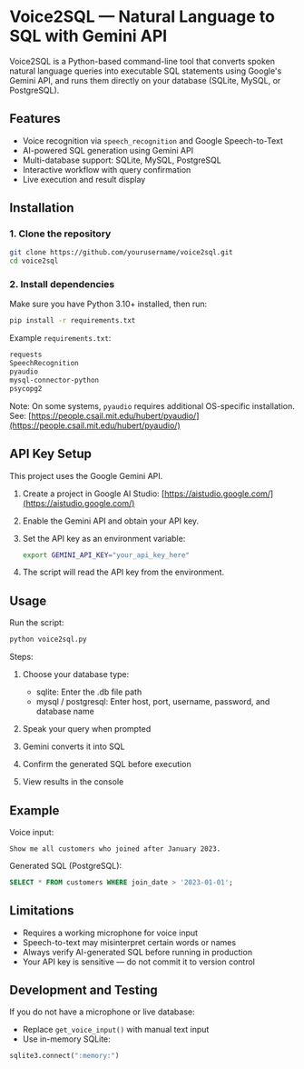 




# Voice2SQL — Natural Language to SQL with Gemini API

Voice2SQL is a Python-based command-line tool that converts spoken natural language queries into executable SQL statements using Google's Gemini API, and runs them directly on your database (SQLite, MySQL, or PostgreSQL).

## Features
- Voice recognition via `speech_recognition` and Google Speech-to-Text
- AI-powered SQL generation using Gemini API
- Multi-database support: SQLite, MySQL, PostgreSQL
- Interactive workflow with query confirmation
- Live execution and result display

## Installation

### 1. Clone the repository
```bash
git clone https://github.com/yourusername/voice2sql.git
cd voice2sql
```

### 2. Install dependencies

Make sure you have Python 3.10+ installed, then run:

```bash
pip install -r requirements.txt
```

Example `requirements.txt`:

```bash
requests
SpeechRecognition
pyaudio
mysql-connector-python
psycopg2
```

Note: On some systems, `pyaudio` requires additional OS-specific installation. See: [https://people.csail.mit.edu/hubert/pyaudio/](https://people.csail.mit.edu/hubert/pyaudio/)

## API Key Setup

This project uses the Google Gemini API.

1. Create a project in Google AI Studio: [https://aistudio.google.com/](https://aistudio.google.com/)
2. Enable the Gemini API and obtain your API key.
3. Set the API key as an environment variable:

   ```bash
   export GEMINI_API_KEY="your_api_key_here"
   ```
4. The script will read the API key from the environment.

## Usage

Run the script:

```bash
python voice2sql.py
```

Steps:

1. Choose your database type:

   * sqlite: Enter the .db file path
   * mysql / postgresql: Enter host, port, username, password, and database name
2. Speak your query when prompted
3. Gemini converts it into SQL
4. Confirm the generated SQL before execution
5. View results in the console

## Example

Voice input:

```
Show me all customers who joined after January 2023.
```

Generated SQL (PostgreSQL):

```sql
SELECT * FROM customers WHERE join_date > '2023-01-01';
```

## Limitations

* Requires a working microphone for voice input
* Speech-to-text may misinterpret certain words or names
* Always verify AI-generated SQL before running in production
* Your API key is sensitive — do not commit it to version control

## Development and Testing

If you do not have a microphone or live database:

* Replace `get_voice_input()` with manual text input
* Use in-memory SQLite:

```python
sqlite3.connect(":memory:")
```


